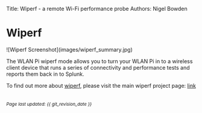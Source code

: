 Title: Wiperf - a remote Wi-Fi performance probe
Authors: Nigel Bowden

# Wiperf
<div style="float: center;">
![Wiperf Screenshot](images/wiperf_summary.jpg)
</div>

The WLAN Pi wiperf mode allows you to turn your WLAN Pi in to a wireless client device that runs a series of connectivity and performance tests and reports them back in to Splunk.

To find out more about [wiperf][wiperf_project], please visit the main wiperf project page: [link][wiperf_project]


<!-- Link list -->
[wiperf_project]: https://github.com/wifinigel/wiperf


<small><br><i>Page last updated: {{ git_revision_date }} </i></small>